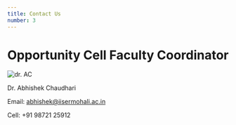 ```yaml
---
title: Contact Us
number: 3
---
```


# Opportunity Cell Faculty Coordinator

![dr. AC](https://www.iisermohali.ac.in/images/faculty/abhishek.jpg)

Dr. Abhishek Chaudhari

Email: [abhishek@iisermohali.ac.in](mailto:abhishek@iisermohali.ac.in)

Cell: +91 98721 25912
